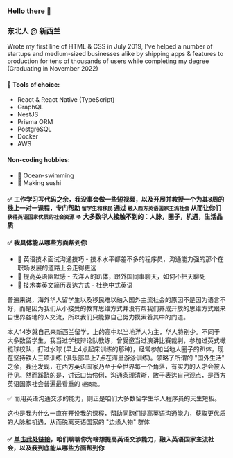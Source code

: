 ### Hello there 👋

### 东北人 @ 新西兰

Wrote my first line of HTML & CSS in July 2019, I've helped a number of startups and medium-sized businesses alike by shipping apps & features to production for tens of thousands of users while completing my degree (Graduating in November 2022) 

#### 🔨 Tools of choice:
- React & React Native (TypeScript)
- GraphQL
- NestJS
- Prisma ORM
- PostgreSQL
- Docker
- AWS

#### Non-coding hobbies:
- 🌊 Ocean-swimming
- 🍣 Making sushi

#### ✅ 工作学习写代码之余，我没事会做一些短视频，以及开展并教授一个为其8周的线上一对一课程，专门帮助 `留学生和移民` 通过 `融入西方英语国家主流社会` 从而让你们 `获得英语国家优质的社会资源` => 大多数华人接触不到的：人脉，圈子，机遇，生活品质

#### ✅ 我具体能从哪些方面帮到你
- 🚀 英语技术面试沟通技巧 - 技术水平都差不多的程序员，沟通能力强的那个在职场发展的道路上会走得更远
- 🚀 提高英语幽默感 - 去洋人的趴体，跟外国同事聊天，如何不把天聊死
- 🚀 技术类英文简历表达方式 - 杜绝中式英语

普遍来说，海外华人留学生以及移民难以融入国外主流社会的原因不是因为语言不好，而是因为我们从小接受的教育思维方式并没有帮我们养成开放的思维方式跟来自世界各地的人交流，所以我们只能靠自己努力摸索着其中的门道。

本人14岁就自己来新西兰留学，上的高中以当地洋人为主，华人特别少。不同于大多数留学生，我当过学校辩论队教练，曾受邀当过演讲比赛裁判，参加过英式橄榄球校队，打过水球 (早上4点起床训练的那种)，经常参加当地人圈子的趴体，现在坚持铁人三项训练 (俱乐部早上7点在海里游泳训练)。领略了所谓的 "国外生活" 之余，我还发现，在西方英语国家乃至于全世界每一个角落，有实力的人才会被人待见。然而蹊跷的是，讲话口齿伶俐，沟通条理清晰，敢于表达自己观点，是西方英语国家社会普遍最看重的 ``硬技能``。

✅ 而用英语沟通交涉的能力，则正是咱们大多数留学生华人程序员的天生短板。

这也是我为什么一直在开设我的课程，帮助同胞们提高英语沟通能力，获取更优质的人脉和机遇，从而脱离英语国家的 "边缘人物" 群体

#### ✅ [单击此处链接](https://calendly.com/kingmingconsulting/strategy-session-with-mingyang)，咱们聊聊你为啥想提高英语交涉能力，融入英语国家主流社会，以及我到底能从哪些方面帮到你
